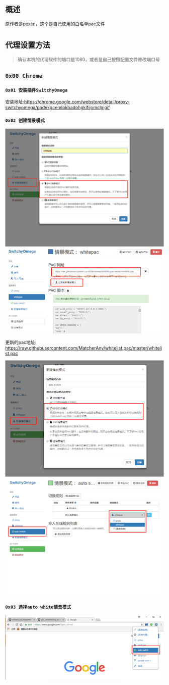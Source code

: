# `概述`

原作者是[pexcn](https://github.com/pexcn)，这个是自己使用的白名单pac文件

# `代理设置方法`

> 确认本机的代理软件的端口是1080，或者是自己按照配置文件修改端口号

## `0x00 Chrome`

### `0x01 安装插件SwitchyOmega`

安装地址:https://chrome.google.com/webstore/detail/proxy-switchyomega/padekgcemlokbadohgkifijomclgjgif

### `0x02 创建情景模式`

[![chrome-1](Images/chrome-1.png)](https://github.com/yuuxeun/y/blob/pac/Images/chrome-1.png) [![chrome-2](Images/chrome-2.png)](https://github.com/yuuxeun/y/blob/pac/Images/chrome-2.png)

更新的pac地址: https://raw.githubusercontent.com/MatcherAny/whitelist.pac/master/whitelist.pac

[![chrome-3](Images/chrome-3.png)](https://github.com/yuuxeun/y/blob/pac/Images/chrome-3.png) [![chrome-4](Images/chrome-4.png)](https://github.com/yuuxeun/y/blob/pac/Images/chrome-4.png)

### `0x03 选择auto white情景模式`

[![chrome-5](Images/chrome-5.png)](https://github.com/yuuxeun/y/blob/pac/Images/chrome-5.png)